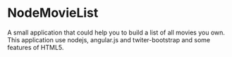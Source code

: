 NodeMovieList
=============

A small application that could help you to build a list of all movies you own.
This application use nodejs, angular.js and twiter-bootstrap and some features of HTML5.

